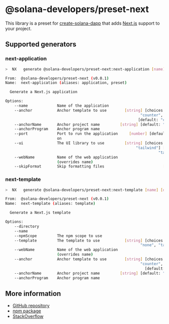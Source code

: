 # @solana-developers/preset-next

This library is a preset for [create-solana-dapp](https://npm.im/create-solana-dapp) that adds
[Next.js](https://nextjs.org/) support to your project.

## Supported generators

### next-application

```bash
>  NX   generate @solana-developers/preset-next:next-application [name] [options,...]

From:  @solana-developers/preset-next (v0.0.1)
Name:  next-application (aliases: application, preset)

  Generate a Next.js application

Options:
    --name             Name of the application                         [string]
    --anchor           Anchor template to use        [string] [choices: "none",
                                                            "counter", "basic"]
                                                           [default: "counter"]
    --anchorName       Anchor project name         [string] [default: "anchor"]
    --anchorProgram    Anchor program name                             [string]
    --port             Port to run the application     [number] [default: 3000]
                       on
    --ui               The UI library to use         [string] [choices: "none",
                                                          "tailwind"] [default:
                                                                    "tailwind"]
    --webName          Name of the web application                     [string]
                       (overrides name)
    --skipFormat       Skip formatting files                          [boolean]
```

### next-template

```bash
>  NX   generate @solana-developers/preset-next:next-template [name] [options,...]

From:  @solana-developers/preset-next (v0.0.1)
Name:  next-template (aliases: template)

  Generate a Next.js template

Options:
    --directory                                                        [string]
    --name                                                             [string]
    --npmScope         The npm scope to use                            [string]
    --template         The template to use           [string] [choices: "base",
                                                            "none", "tailwind"]
    --webName          Name of the web application                     [string]
                       (overrides name)
    --anchor           Anchor template to use        [string] [choices: "none",
                                                            "counter", "basic"]
                                                              [default: "none"]
    --anchorName       Anchor project name         [string] [default: "anchor"]
    --anchorProgram    Anchor program name                             [string]
```

## More information

- [GitHub repository](https://github.com/solana-developers/create-solana-dapp)
- [npm package](https://npm.im/create-solana-dapp)
- [StackOverflow](https://solana.stackexchange.com/questions/tagged/create-solana-dapp)
